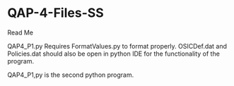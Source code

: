 # QAP-4-Files-SS

Read Me

QAP4_P1.py Requires FormatValues.py to format properly.
OSICDef.dat and Policies.dat should also be open in python IDE for the functionality of the program.

QAP4_P1,py is the second python program. 

